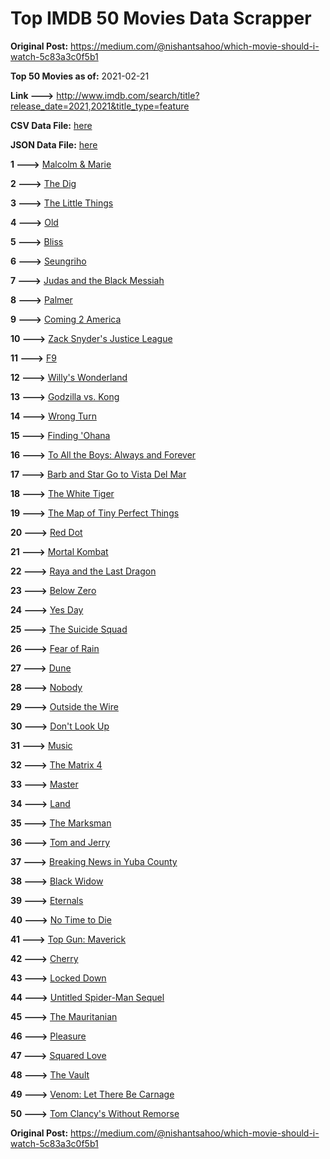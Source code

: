 # Top IMDB 50 Movies Data Scrapper

**Original Post:** https://medium.com/@nishantsahoo/which-movie-should-i-watch-5c83a3c0f5b1

**Top 50 Movies as of:** 2021-02-21

**Link --->** http://www.imdb.com/search/title?release_date=2021,2021&title_type=feature

**CSV Data File:** [here](/Data/data.csv)

**JSON Data File:** [here](/Data/data.json)

**1 --->** [Malcolm & Marie](https://www.imdb.com/title/tt12676326/?ref_=adv_li_tt)

**2 --->** [The Dig](https://www.imdb.com/title/tt3661210/?ref_=adv_li_tt)

**3 --->** [The Little Things](https://www.imdb.com/title/tt10016180/?ref_=adv_li_tt)

**4 --->** [Old](https://www.imdb.com/title/tt10954652/?ref_=adv_li_tt)

**5 --->** [Bliss](https://www.imdb.com/title/tt10333426/?ref_=adv_li_tt)

**6 --->** [Seungriho](https://www.imdb.com/title/tt12838766/?ref_=adv_li_tt)

**7 --->** [Judas and the Black Messiah](https://www.imdb.com/title/tt9784798/?ref_=adv_li_tt)

**8 --->** [Palmer](https://www.imdb.com/title/tt6857376/?ref_=adv_li_tt)

**9 --->** [Coming 2 America](https://www.imdb.com/title/tt6802400/?ref_=adv_li_tt)

**10 --->** [Zack Snyder's Justice League](https://www.imdb.com/title/tt12361974/?ref_=adv_li_tt)

**11 --->** [F9](https://www.imdb.com/title/tt5433138/?ref_=adv_li_tt)

**12 --->** [Willy's Wonderland](https://www.imdb.com/title/tt8114980/?ref_=adv_li_tt)

**13 --->** [Godzilla vs. Kong](https://www.imdb.com/title/tt5034838/?ref_=adv_li_tt)

**14 --->** [Wrong Turn](https://www.imdb.com/title/tt9110170/?ref_=adv_li_tt)

**15 --->** [Finding 'Ohana](https://www.imdb.com/title/tt10332588/?ref_=adv_li_tt)

**16 --->** [To All the Boys: Always and Forever](https://www.imdb.com/title/tt10676012/?ref_=adv_li_tt)

**17 --->** [Barb and Star Go to Vista Del Mar](https://www.imdb.com/title/tt3797512/?ref_=adv_li_tt)

**18 --->** [The White Tiger](https://www.imdb.com/title/tt6571548/?ref_=adv_li_tt)

**19 --->** [The Map of Tiny Perfect Things](https://www.imdb.com/title/tt11080108/?ref_=adv_li_tt)

**20 --->** [Red Dot](https://www.imdb.com/title/tt11307814/?ref_=adv_li_tt)

**21 --->** [Mortal Kombat](https://www.imdb.com/title/tt0293429/?ref_=adv_li_tt)

**22 --->** [Raya and the Last Dragon](https://www.imdb.com/title/tt5109280/?ref_=adv_li_tt)

**23 --->** [Below Zero](https://www.imdb.com/title/tt9845564/?ref_=adv_li_tt)

**24 --->** [Yes Day](https://www.imdb.com/title/tt8521876/?ref_=adv_li_tt)

**25 --->** [The Suicide Squad](https://www.imdb.com/title/tt6334354/?ref_=adv_li_tt)

**26 --->** [Fear of Rain](https://www.imdb.com/title/tt10037014/?ref_=adv_li_tt)

**27 --->** [Dune](https://www.imdb.com/title/tt1160419/?ref_=adv_li_tt)

**28 --->** [Nobody](https://www.imdb.com/title/tt7888964/?ref_=adv_li_tt)

**29 --->** [Outside the Wire](https://www.imdb.com/title/tt10451914/?ref_=adv_li_tt)

**30 --->** [Don't Look Up](https://www.imdb.com/title/tt11286314/?ref_=adv_li_tt)

**31 --->** [Music](https://www.imdb.com/title/tt7541720/?ref_=adv_li_tt)

**32 --->** [The Matrix 4](https://www.imdb.com/title/tt10838180/?ref_=adv_li_tt)

**33 --->** [Master](https://www.imdb.com/title/tt10579952/?ref_=adv_li_tt)

**34 --->** [Land](https://www.imdb.com/title/tt10265034/?ref_=adv_li_tt)

**35 --->** [The Marksman](https://www.imdb.com/title/tt6902332/?ref_=adv_li_tt)

**36 --->** [Tom and Jerry](https://www.imdb.com/title/tt1361336/?ref_=adv_li_tt)

**37 --->** [Breaking News in Yuba County](https://www.imdb.com/title/tt7737640/?ref_=adv_li_tt)

**38 --->** [Black Widow](https://www.imdb.com/title/tt3480822/?ref_=adv_li_tt)

**39 --->** [Eternals](https://www.imdb.com/title/tt9032400/?ref_=adv_li_tt)

**40 --->** [No Time to Die](https://www.imdb.com/title/tt2382320/?ref_=adv_li_tt)

**41 --->** [Top Gun: Maverick](https://www.imdb.com/title/tt1745960/?ref_=adv_li_tt)

**42 --->** [Cherry](https://www.imdb.com/title/tt9130508/?ref_=adv_li_tt)

**43 --->** [Locked Down](https://www.imdb.com/title/tt13061914/?ref_=adv_li_tt)

**44 --->** [Untitled Spider-Man Sequel](https://www.imdb.com/title/tt10872600/?ref_=adv_li_tt)

**45 --->** [The Mauritanian](https://www.imdb.com/title/tt4761112/?ref_=adv_li_tt)

**46 --->** [Pleasure](https://www.imdb.com/title/tt8550054/?ref_=adv_li_tt)

**47 --->** [Squared Love](https://www.imdb.com/title/tt13846542/?ref_=adv_li_tt)

**48 --->** [The Vault](https://www.imdb.com/title/tt9742794/?ref_=adv_li_tt)

**49 --->** [Venom: Let There Be Carnage](https://www.imdb.com/title/tt7097896/?ref_=adv_li_tt)

**50 --->** [Tom Clancy's Without Remorse](https://www.imdb.com/title/tt0499097/?ref_=adv_li_tt)

**Original Post:** https://medium.com/@nishantsahoo/which-movie-should-i-watch-5c83a3c0f5b1
